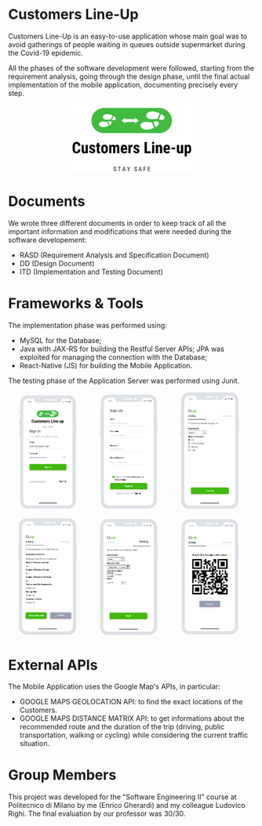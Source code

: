 # Customers Line-Up
Customers Line-Up is an easy-to-use application whose main goal was to avoid gatherings of people waiting in queues outside supermarket during the Covid-19 epidemic.

All the phases of the software development were followed, starting from the requirement analysis, going through the design phase, until the final actual implementation of the mobile application, documenting precisely every step.

<p align="center">
  <img width="50%" src="https://github.com/LudovicoRighi/Customers-LineUp/blob/main/Images/Logo.png">
</p>

# Documents
We wrote three different documents in order to keep track of all the important information and modifications that were needed during the software developement:
 - RASD (Requirement Analysis and Specification Document)
 - DD (Design Document)
 - ITD (Implementation and Testing Document)


# Frameworks & Tools 
The implementation phase was performed using:
 - MySQL for the Database;
 - Java with JAX-RS for building the Restful Server APIs; JPA was exploited for managing the connection with the Database;
 - React-Native (JS) for building the Mobile Application.
 
The testing phase of the Application Server was performed using Junit.

<p align="left">
  <img width="24%" hspace="4%" src="https://github.com/LudovicoRighi/Customers-LineUp/blob/main/Images/mockLogin.PNG">
  <img width="24%" hspace="4%" src="https://github.com/LudovicoRighi/Customers-LineUp/blob/main/Images/mockRegistration.PNG">
  <img width="24%" hspace="4%" src="https://github.com/LudovicoRighi/Customers-LineUp/blob/main/Images/mockLineUpNew.PNG">
</p> 

<p align="left">
  <img width="24%" hspace="4%" src="https://github.com/LudovicoRighi/Customers-LineUp/blob/main/Images/mockLineUpSent.PNG">
  <img width="24%" hspace="4%" src="https://github.com/LudovicoRighi/Customers-LineUp/blob/main/Images/mockBookNew.PNG">
  <img width="24%" hspace="4%" src="https://github.com/LudovicoRighi/Customers-LineUp/blob/main/Images/mockQRCode.PNG">
</p>

# External APIs
The Mobile Application uses the Google Map's APIs, in particular:
  - GOOGLE MAPS GEOLOCATION API: to find the exact locations of the Customers.
  - GOOGLE MAPS DISTANCE MATRIX API: to get informations about the recommended route and the duration of the trip (driving, public transportation, walking or cycling) while considering the current traffic situation.

# Group Members
This project was developed for the "Software Engineering II" course at Politecnico di Milano by me (Enrico Gherardi) and my colleague Ludovico Righi.
The final evaluation by our professor was 30/30.
